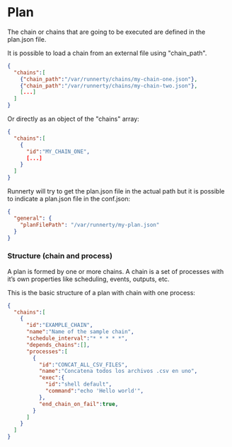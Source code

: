 # Plan

The chain or chains that are going to be executed are defined in the plan.json file. 

It is possible to load a chain from an external file using "chain_path". 

```json
{
  "chains":[
    {"chain_path":"/var/runnerty/chains/my-chain-one.json"},
    {"chain_path":"/var/runnerty/chains/my-chain-two.json"},
    [...]
  ]
}
```

Or directly as an object of the "chains" array: 

```json
{
  "chains":[
    {
      "id":"MY_CHAIN_ONE",
      [...]
    }
  ]
}
```

Runnerty will try to get the plan.json file in the actual path but it is possible to indicate a plan.json file in the conf.json:

```json
{
  "general": {
    "planFilePath": "/var/runnerty/my-plan.json"
  }
}
```

### Structure (chain and process)

A plan is formed by one or more chains. A chain is a set of processes with it’s own properties like scheduling, events, outputs, etc.

This is the basic structure of a plan with chain with one process:

```json
{
  "chains":[
    {
      "id":"EXAMPLE_CHAIN",
      "name":"Name of the sample chain",
      "schedule_interval":"* * * * *",
      "depends_chains":[],
      "processes":[
        {
          "id":"CONCAT_ALL_CSV_FILES",
          "name":"Concatena todos los archivos .csv en uno",
          "exec":{
            "id":"shell default",
            "command":"echo 'Hello world'",
          },
          "end_chain_on_fail":true,
        }
      ]
    }
  ]
}
```

